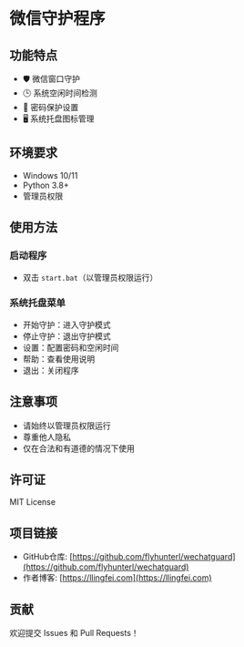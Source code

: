 # 微信守护程序

## 功能特点

- 🛡️ 微信窗口守护
- 🕒 系统空闲时间检测
- 🔐 密码保护设置
- 🖥️ 系统托盘图标管理

## 环境要求

- Windows 10/11
- Python 3.8+
- 管理员权限

## 使用方法

### 启动程序

- 双击 `start.bat`（以管理员权限运行）

### 系统托盘菜单

- 开始守护：进入守护模式
- 停止守护：退出守护模式
- 设置：配置密码和空闲时间
- 帮助：查看使用说明
- 退出：关闭程序

## 注意事项

- 请始终以管理员权限运行
- 尊重他人隐私
- 仅在合法和有道德的情况下使用

## 许可证

MIT License

## 项目链接
- GitHub仓库: [https://github.com/flyhunterl/wechatguard](https://github.com/flyhunterl/wechatguard)
- 作者博客: [https://llingfei.com](https://llingfei.com)

## 贡献

欢迎提交 Issues 和 Pull Requests！
